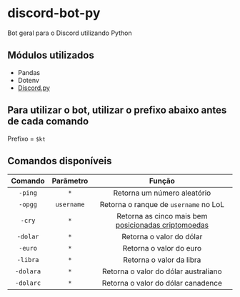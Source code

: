 # discord-bot-py
Bot geral para o Discord utilizando Python

## Módulos utilizados
* Pandas
* Dotenv
* [Discord.py](https://discordpy.readthedocs.io/en/stable/#)

## Para utilizar o bot, utilizar o prefixo abaixo antes de cada comando
Prefixo = `$kt`

## Comandos disponíveis

|Comando|Parâmetro|Função|
|:-----:|:-------:|:----:|
|`-ping`|`*`|Retorna um número aleatório|
|`-opgg`|`username`|Retorna o ranque de `username` no LoL|
|`-cry`|`*`|Retorna as cinco mais bem [posicionadas criptomoedas](https://coinmarketcap.com/pt-br/)|
|`-dolar`|`*`|Retorna o valor do dólar|
|`-euro`|`*`|Retorna o valor do euro|
|`-libra`|`*`|Retorna o valor da libra|
|`-dolara`|`*`|Retorna o valor do dólar australiano|
|`-dolarc`|`*`|Retorna o valor do dólar canadence|